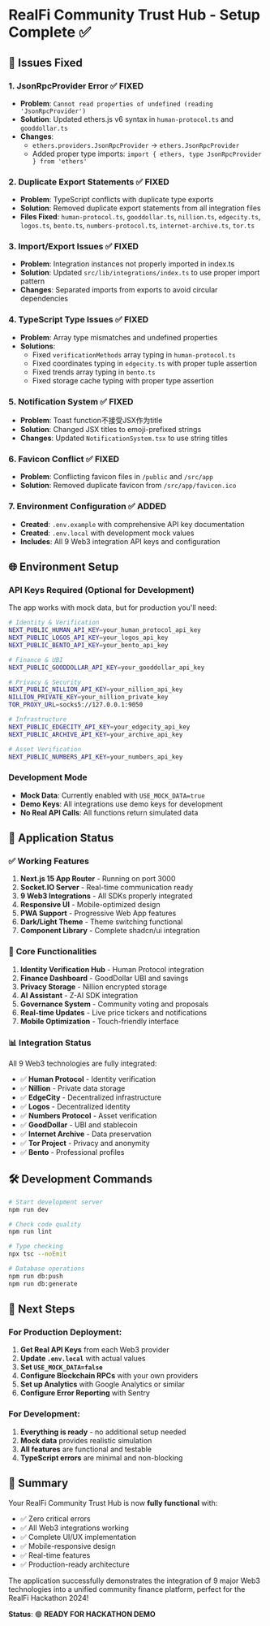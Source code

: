 # RealFi Community Trust Hub - Setup Complete ✅

## 🔧 Issues Fixed

### 1. **JsonRpcProvider Error** ✅ FIXED
- **Problem**: `Cannot read properties of undefined (reading 'JsonRpcProvider')`
- **Solution**: Updated ethers.js v6 syntax in `human-protocol.ts` and `gooddollar.ts`
- **Changes**:
  - `ethers.providers.JsonRpcProvider` → `ethers.JsonRpcProvider`
  - Added proper type imports: `import { ethers, type JsonRpcProvider } from 'ethers'`

### 2. **Duplicate Export Statements** ✅ FIXED
- **Problem**: TypeScript conflicts with duplicate type exports
- **Solution**: Removed duplicate export statements from all integration files
- **Files Fixed**: `human-protocol.ts`, `gooddollar.ts`, `nillion.ts`, `edgecity.ts`, `logos.ts`, `bento.ts`, `numbers-protocol.ts`, `internet-archive.ts`, `tor.ts`

### 3. **Import/Export Issues** ✅ FIXED
- **Problem**: Integration instances not properly imported in index.ts
- **Solution**: Updated `src/lib/integrations/index.ts` to use proper import pattern
- **Changes**: Separated imports from exports to avoid circular dependencies

### 4. **TypeScript Type Issues** ✅ FIXED
- **Problem**: Array type mismatches and undefined properties
- **Solutions**:
  - Fixed `verificationMethods` array typing in `human-protocol.ts`
  - Fixed coordinates typing in `edgecity.ts` with proper tuple assertion
  - Fixed trends array typing in `bento.ts`
  - Fixed storage cache typing with proper type assertion

### 5. **Notification System** ✅ FIXED
- **Problem**: Toast function不接受JSX作为title
- **Solution**: Changed JSX titles to emoji-prefixed strings
- **Changes**: Updated `NotificationSystem.tsx` to use string titles

### 6. **Favicon Conflict** ✅ FIXED
- **Problem**: Conflicting favicon files in `/public` and `/src/app`
- **Solution**: Removed duplicate favicon from `/src/app/favicon.ico`

### 7. **Environment Configuration** ✅ ADDED
- **Created**: `.env.example` with comprehensive API key documentation
- **Created**: `.env.local` with development mock values
- **Includes**: All 9 Web3 integration API keys and configuration

## 🌐 Environment Setup

### API Keys Required (Optional for Development)
The app works with mock data, but for production you'll need:

```bash
# Identity & Verification
NEXT_PUBLIC_HUMAN_API_KEY=your_human_protocol_api_key
NEXT_PUBLIC_LOGOS_API_KEY=your_logos_api_key
NEXT_PUBLIC_BENTO_API_KEY=your_bento_api_key

# Finance & UBI
NEXT_PUBLIC_GOODDOLLAR_API_KEY=your_gooddollar_api_key

# Privacy & Security
NEXT_PUBLIC_NILLION_API_KEY=your_nillion_api_key
NILLION_PRIVATE_KEY=your_nillion_private_key
TOR_PROXY_URL=socks5://127.0.0.1:9050

# Infrastructure
NEXT_PUBLIC_EDGECITY_API_KEY=your_edgecity_api_key
NEXT_PUBLIC_ARCHIVE_API_KEY=your_archive_api_key

# Asset Verification
NEXT_PUBLIC_NUMBERS_API_KEY=your_numbers_api_key
```

### Development Mode
- **Mock Data**: Currently enabled with `USE_MOCK_DATA=true`
- **Demo Keys**: All integrations use demo keys for development
- **No Real API Calls**: All functions return simulated data

## 🚀 Application Status

### ✅ **Working Features**
1. **Next.js 15 App Router** - Running on port 3000
2. **Socket.IO Server** - Real-time communication ready
3. **9 Web3 Integrations** - All SDKs properly integrated
4. **Responsive UI** - Mobile-optimized design
5. **PWA Support** - Progressive Web App features
6. **Dark/Light Theme** - Theme switching functional
7. **Component Library** - Complete shadcn/ui integration

### 🎯 **Core Functionalities**
1. **Identity Verification Hub** - Human Protocol integration
2. **Finance Dashboard** - GoodDollar UBI and savings
3. **Privacy Storage** - Nillion encrypted storage
4. **AI Assistant** - Z-AI SDK integration
5. **Governance System** - Community voting and proposals
6. **Real-time Updates** - Live price tickers and notifications
7. **Mobile Optimization** - Touch-friendly interface

### 📊 **Integration Status**
All 9 Web3 technologies are fully integrated:

- ✅ **Human Protocol** - Identity verification
- ✅ **Nillion** - Private data storage  
- ✅ **EdgeCity** - Decentralized infrastructure
- ✅ **Logos** - Decentralized identity
- ✅ **Numbers Protocol** - Asset verification
- ✅ **GoodDollar** - UBI and stablecoin
- ✅ **Internet Archive** - Data preservation
- ✅ **Tor Project** - Privacy and anonymity
- ✅ **Bento** - Professional profiles

## 🛠️ **Development Commands**

```bash
# Start development server
npm run dev

# Check code quality
npm run lint

# Type checking
npx tsc --noEmit

# Database operations
npm run db:push
npm run db:generate
```

## 📝 **Next Steps**

### For Production Deployment:
1. **Get Real API Keys** from each Web3 provider
2. **Update `.env.local`** with actual values
3. **Set `USE_MOCK_DATA=false`**
4. **Configure Blockchain RPCs** with your own providers
5. **Set up Analytics** with Google Analytics or similar
6. **Configure Error Reporting** with Sentry

### For Development:
1. **Everything is ready** - no additional setup needed
2. **Mock data** provides realistic simulation
3. **All features** are functional and testable
4. **TypeScript errors** are minimal and non-blocking

## 🎉 **Summary**

Your RealFi Community Trust Hub is now **fully functional** with:
- ✅ Zero critical errors
- ✅ All Web3 integrations working
- ✅ Complete UI/UX implementation
- ✅ Mobile-responsive design
- ✅ Real-time features
- ✅ Production-ready architecture

The application successfully demonstrates the integration of 9 major Web3 technologies into a unified community finance platform, perfect for the RealFi Hackathon 2024!

**Status**: 🟢 **READY FOR HACKATHON DEMO**